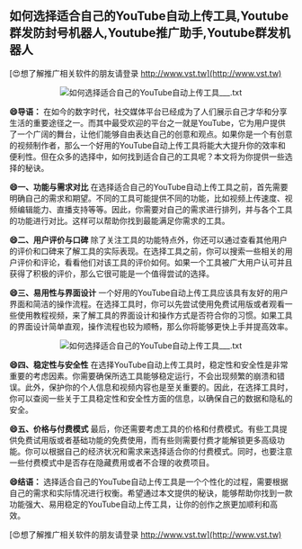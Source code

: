 ## **如何选择适合自己的YouTube自动上传工具,Youtube群发防封号机器人,Youtube推广助手,Youtube群发机器人**

[😍想了解推广相关软件的朋友请登录 http://www.vst.tw](http://www.vst.tw)

 <center><img src="https://vst.tw/MP4/tuiguang/png/5.png" alt="如何选择适合自己的YouTube自动上传工具___.txt"></center>

**😄导语：**
在如今的数字时代，社交媒体平台已经成为了人们展示自己才华和分享生活的重要途径之一。而其中最受欢迎的平台之一就是YouTube，它为用户提供了一个广阔的舞台，让他们能够自由表达自己的创意和观点。如果你是一个有创意的视频制作者，那么一个好用的YouTube自动上传工具将能大大提升你的效率和便利性。但在众多的选择中，如何找到适合自己的工具呢？本文将为你提供一些选择的秘诀。

**😄一、功能与需求对比**
在选择适合自己的YouTube自动上传工具之前，首先需要明确自己的需求和期望。不同的工具可能提供不同的功能，比如视频上传速度、视频编辑能力、直播支持等等。因此，你需要对自己的需求进行排列，并与各个工具的功能进行对比。这样可以帮助你找到最能满足你需求的工具。

**😄二、用户评价与口碑**
除了关注工具的功能特点外，你还可以通过查看其他用户的评价和口碑来了解工具的实际表现。在选择工具之前，你可以搜索一些相关的用户评价和评论，看看他们对该工具的评价如何。如果一个工具被广大用户认可并且获得了积极的评价，那么它很可能是一个值得尝试的选择。

**😄三、易用性与界面设计**
一个好用的YouTube自动上传工具应该具有友好的用户界面和简洁的操作流程。在选择工具时，你可以先尝试使用免费试用版或者观看一些使用教程视频，来了解工具的界面设计和操作方式是否符合你的习惯。如果工具的界面设计简单直观，操作流程也较为顺畅，那么你将能够更快上手并提高效率。

 <center><img src="https://vst.tw/MP4/tuiguang/png/1.png" alt="如何选择适合自己的YouTube自动上传工具___.txt"></center>

**😄四、稳定性与安全性**
在选择YouTube自动上传工具时，稳定性和安全性是非常重要的考虑因素。你需要确保所选工具能够稳定运行，不会出现频繁的崩溃和错误。此外，保护你的个人信息和视频内容也是至关重要的。因此，在选择工具时，你可以查阅一些关于工具稳定性和安全性方面的信息，以确保自己的数据和隐私的安全。

**😄五、价格与付费模式**
最后，你还需要考虑工具的价格和付费模式。有些工具提供免费试用版或者基础功能的免费使用，而有些则需要付费才能解锁更多高级功能。你可以根据自己的经济状况和需求来选择适合你的付费模式。同时，也要注意一些付费模式中是否存在隐藏费用或者不合理的收费项目。

**😄结语：**
选择适合自己的YouTube自动上传工具是一个个性化的过程，需要根据自己的需求和实际情况进行权衡。希望通过本文提供的秘诀，能够帮助你找到一款功能强大、易用稳定的YouTube自动上传工具，让你的创作之旅更加顺利和高效。

[😍想了解推广相关软件的朋友请登录 http://www.vst.tw](http://www.vst.tw)



